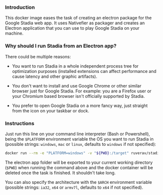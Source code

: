
### Introduction

This docker image eases the task of creating an electron package for the Google Stadia web app. It uses Nativefier as packager and creates an Electron application that you can use to play Google Stadia on your machine.

### Why should I run Stadia from an Electron app?

There could be multiple reasons:

- You want to run Stadia in a whole independent process tree for optimization purposes (installed extensions can affect performance and cause latency and other graphic artifacts).

- You don't want to install and use Google Chrome or other similar browser just for Google Stadia. For example: you are a Firefox user or your Chromium based browser isn't officially supported by Stadia.

- You prefer to open Google Stadia on a more fancy way, just straight from the icon on your taskbar or dock.

### Instructions

Just run this line on your command line interpreter (Bash or Powershell), being the `$PLATFORM` environment variable the OS you want to run Stadia in (possible strings: `windows`, `mac` or `linux`, defaults to `windows` if not specified):

```bash
docker run --rm -e "PLATFORM=windows" -v "${PWD}:/target" ruverav/stadia-electron-packager
```

The electron app folder will be exported to your current working directory (`$PWD`) when running the command above and the docker container will be deleted once the task is finished. It shouldn't take long.

You can also specify the architecture with the `$ARCH` environment variable (possible strings: `ia32`, `x64` or `armv7l`, defaults to `x64` if not specified).